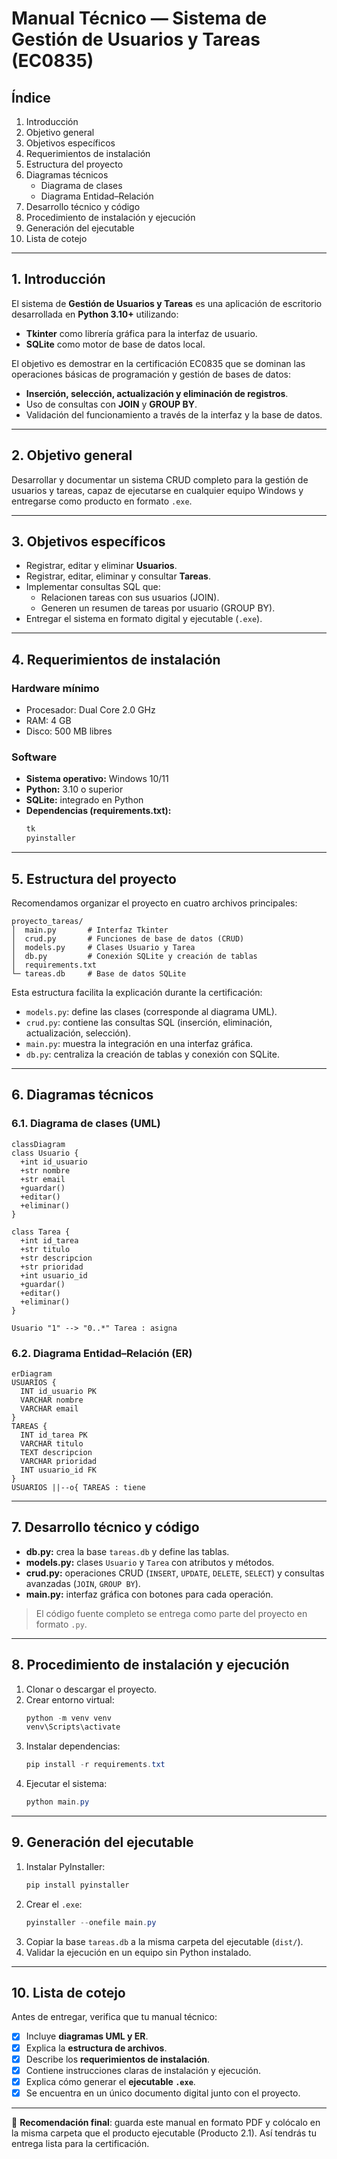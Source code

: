 # Manual Técnico — Sistema de Gestión de Usuarios y Tareas (EC0835)

## Índice
1. Introducción  
2. Objetivo general  
3. Objetivos específicos  
4. Requerimientos de instalación  
5. Estructura del proyecto  
6. Diagramas técnicos  
   - Diagrama de clases  
   - Diagrama Entidad–Relación  
7. Desarrollo técnico y código  
8. Procedimiento de instalación y ejecución  
9. Generación del ejecutable  
10. Lista de cotejo  

---

## 1. Introducción
El sistema de **Gestión de Usuarios y Tareas** es una aplicación de escritorio desarrollada en **Python 3.10+** utilizando:  
- **Tkinter** como librería gráfica para la interfaz de usuario.  
- **SQLite** como motor de base de datos local.  

El objetivo es demostrar en la certificación EC0835 que se dominan las operaciones básicas de programación y gestión de bases de datos:  
- **Inserción, selección, actualización y eliminación de registros**.  
- Uso de consultas con **JOIN** y **GROUP BY**.  
- Validación del funcionamiento a través de la interfaz y la base de datos.  

---

## 2. Objetivo general
Desarrollar y documentar un sistema CRUD completo para la gestión de usuarios y tareas, capaz de ejecutarse en cualquier equipo Windows y entregarse como producto en formato `.exe`.

---

## 3. Objetivos específicos
- Registrar, editar y eliminar **Usuarios**.  
- Registrar, editar, eliminar y consultar **Tareas**.  
- Implementar consultas SQL que:  
  - Relacionen tareas con sus usuarios (JOIN).  
  - Generen un resumen de tareas por usuario (GROUP BY).  
- Entregar el sistema en formato digital y ejecutable (`.exe`).  

---

## 4. Requerimientos de instalación
### Hardware mínimo
- Procesador: Dual Core 2.0 GHz  
- RAM: 4 GB  
- Disco: 500 MB libres  

### Software
- **Sistema operativo:** Windows 10/11  
- **Python:** 3.10 o superior  
- **SQLite:** integrado en Python  
- **Dependencias (requirements.txt):**  
  ```txt
  tk
  pyinstaller
  ```

---

## 5. Estructura del proyecto
Recomendamos organizar el proyecto en cuatro archivos principales:

```
proyecto_tareas/
│  main.py       # Interfaz Tkinter
│  crud.py       # Funciones de base de datos (CRUD)
│  models.py     # Clases Usuario y Tarea
│  db.py         # Conexión SQLite y creación de tablas
│  requirements.txt
└─ tareas.db     # Base de datos SQLite
```

Esta estructura facilita la explicación durante la certificación:  
- `models.py`: define las clases (corresponde al diagrama UML).  
- `crud.py`: contiene las consultas SQL (inserción, eliminación, actualización, selección).  
- `main.py`: muestra la integración en una interfaz gráfica.  
- `db.py`: centraliza la creación de tablas y conexión con SQLite.  

---

## 6. Diagramas técnicos
### 6.1. Diagrama de clases (UML)
```mermaid
classDiagram
class Usuario {
  +int id_usuario
  +str nombre
  +str email
  +guardar()
  +editar()
  +eliminar()
}

class Tarea {
  +int id_tarea
  +str titulo
  +str descripcion
  +str prioridad
  +int usuario_id
  +guardar()
  +editar()
  +eliminar()
}

Usuario "1" --> "0..*" Tarea : asigna
```

### 6.2. Diagrama Entidad–Relación (ER)
```mermaid
erDiagram
USUARIOS {
  INT id_usuario PK
  VARCHAR nombre
  VARCHAR email
}
TAREAS {
  INT id_tarea PK
  VARCHAR titulo
  TEXT descripcion
  VARCHAR prioridad
  INT usuario_id FK
}
USUARIOS ||--o{ TAREAS : tiene
```

---

## 7. Desarrollo técnico y código
- **db.py:** crea la base `tareas.db` y define las tablas.  
- **models.py:** clases `Usuario` y `Tarea` con atributos y métodos.  
- **crud.py:** operaciones CRUD (`INSERT`, `UPDATE`, `DELETE`, `SELECT`) y consultas avanzadas (`JOIN`, `GROUP BY`).  
- **main.py:** interfaz gráfica con botones para cada operación.  

> El código fuente completo se entrega como parte del proyecto en formato `.py`.

---

## 8. Procedimiento de instalación y ejecución
1. Clonar o descargar el proyecto.  
2. Crear entorno virtual:  
   ```powershell
   python -m venv venv
   venv\Scripts\activate
   ```  
3. Instalar dependencias:  
   ```powershell
   pip install -r requirements.txt
   ```  
4. Ejecutar el sistema:  
   ```powershell
   python main.py
   ```  

---

## 9. Generación del ejecutable
1. Instalar PyInstaller:  
   ```powershell
   pip install pyinstaller
   ```  
2. Crear el `.exe`:  
   ```powershell
   pyinstaller --onefile main.py
   ```  
3. Copiar la base `tareas.db` a la misma carpeta del ejecutable (`dist/`).  
4. Validar la ejecución en un equipo sin Python instalado.  

---

## 10. Lista de cotejo
Antes de entregar, verifica que tu manual técnico:  
- [x] Incluye **diagramas UML y ER**.  
- [x] Explica la **estructura de archivos**.  
- [x] Describe los **requerimientos de instalación**.  
- [x] Contiene instrucciones claras de instalación y ejecución.  
- [x] Explica cómo generar el **ejecutable `.exe`**.  
- [x] Se encuentra en un único documento digital junto con el proyecto.  

---

📌 **Recomendación final**: guarda este manual en formato PDF y colócalo en la misma carpeta que el producto ejecutable (Producto 2.1). Así tendrás tu entrega lista para la certificación.
